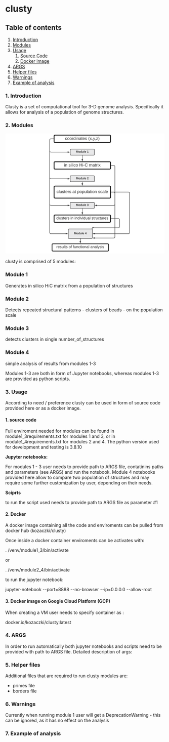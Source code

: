 # clusty

## Table of contents
1. [Introduction](#introduction)
2. [Modules](#modules)
3. [Usage](#usage)
    1. [Source Code](#source)
    2. [Docker image](#docker)
4. [ARGS](#args)
5. [Helper files](#helperfiles)
6. [Warnings](#warnings)
7. [Example of analysis](#exampleofanalysis)



### 1. Introduction <a name="introduction"></a>

Clusty is a set of computational tool for 3-D genome analysis. Specifically it allows for analysis
of a population of genome structures.

### 2. Modules <a name = 'modules'></a>

![modules](modules.png)

clusty is comprised of 5 modules:

### Module 1

Generates in silico HiC matrix from a population of structures

### Module 2

Detects repeated structural patterns - clusters of beads - on the population scale

### Module 3

detects clusters in single number_of_structures

### Module 4

simple analysis of results from modules 1-3

Modules 1-3 are both in form of Jupyter notebooks, whereas modules 1-3 are provided as python scripts.

### 3. Usage <a name = 'usage'></a>

According to need / preference clusty can be used in form of source code provided here or as a docker image.

#### 1. source code <a name = 'source'></a>

Full enviroment needed for modules can be found in module1_3requirements.txt for modules 1 and 3, or in
module1_4requirements.txt for modules 2 and 4. The python version  used for development and testing is 3.8.10

**Jupyter notebooks:**

For modules 1 - 3 user needs to provide path to ARGS file, contatinins paths and parameters (see ARGS) and run the notebook.
Module 4 notebooks provided here allow to compare two population of structues and may require some further customization by user,
depending on their needs.

**Sciprts**

to run the script used needs to provide path to ARGS file as parameter #1

#### 2. Docker <a name = 'docker'></a>

A docker image containing all the code and enviroments can be pulled from docker hub (kozaczki/clusty)

Once inside a docker container enviroments can be activates with:

. /venv/module1_3/bin/activate

or

. /venv/module2_4/bin/activate

to run the jupyter notebook:

jupyter-notebook --port=8888 --no-browser --ip=0.0.0.0 --allow-root

#### 3. Docker image on Google Cloud Platform (GCP)

When creating a VM user needs to specify container as :

docker.io/kozaczki/clusty:latest

### 4. ARGS  <a name = 'args'></a>

In order to run automatically both jupyter notebooks and scripts need to be provided with path to ARGS file.
Detailed description of args:


### 5. Helper files  <a name = 'helperfiles'></a>

Additional files that are required to run clusty modules are:

- primes file
- borders file

### 6. Warnings  <a name = 'warnings'></a>

Currently when running module 1 user will get a DeprecationWarning - this can be ignored, as it has no effect on the analysis


### 7. Example of analysis  <a name = 'exampleofanalysis'></a>
